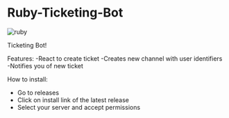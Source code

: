 # Ruby-Ticketing-Bot

![ruby](https://github.com/ard37880/Ruby-Ticketing-Bot/assets/34947107/54fa0260-0b22-447b-ab70-30fbc51c159e)

Ticketing Bot!

Features:
-React to create ticket
-Creates new channel with user identifiers
-Notifies you of new ticket

How to install:
- Go to releases
- Click on install link of the latest release
- Select your server and accept permissions 
